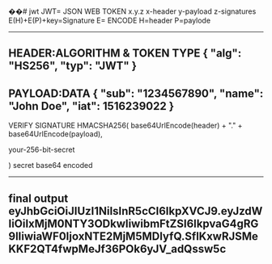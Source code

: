 ��#   j w t 
 
JWT= JSON WEB TOKEN 
x.y.z
x-header
y-payload
z-signatures  E(H)+E(P)+key=Signature 
E= ENCODE  H=header P=paylode

-----------------
HEADER:ALGORITHM & TOKEN TYPE
{
  "alg": "HS256",
  "typ": "JWT"
}
--------------------
PAYLOAD:DATA
{
  "sub": "1234567890",
  "name": "John Doe",
  "iat": 1516239022
}
--------------------
VERIFY SIGNATURE
HMACSHA256(
  base64UrlEncode(header) + "." +
  base64UrlEncode(payload),
  
your-256-bit-secret

) secret base64 encoded

------------------------
final output 
eyJhbGciOiJIUzI1NiIsInR5cCI6IkpXVCJ9.eyJzdWIiOiIxMjM0NTY3ODkwIiwibmFtZSI6IkpvaG4gRG9lIiwiaWF0IjoxNTE2MjM5MDIyfQ.SflKxwRJSMeKKF2QT4fwpMeJf36POk6yJV_adQssw5c
------------------------------------
 
